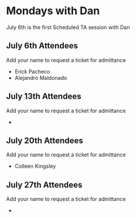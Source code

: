 # Mondays with Dan

July 6th is the first Scheduled TA session with Dan

## July 6th Attendees

Add your name to request a ticket for admittance

 - Erick Pacheco
 - Alejandro Maldonado

 ## July 13th Attendees

Add your name to request a ticket for admittance

 -

 ## July 20th Attendees

 Add your name to request a ticket for admittance

 - Colleen Kingsley

 ## July 27th Attendees

 Add your name to request a ticket for admittance

 -

 